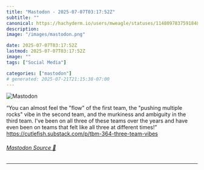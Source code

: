 ```yaml
---
title: "Mastodon - 2025-07-07T03:17:52Z"
subtitle: ""
canonical: https://hachyderm.io/users/mweagle/statuses/114809783759184859
description:
image: "/images/mastodon.png"

date: 2025-07-07T03:17:52Z
lastmod: 2025-07-07T03:17:52Z
image: ""
tags: ["Social Media"]

categories: ["mastodon"]
# generated: 2025-07-21T21:15:38-07:00
---
```

![Mastodon](/images/mastodon.png)

<p>“You can almost feel the &quot;flow&quot; of the first team, the &quot;pushing multiple rocks&quot; vibe in the second team, and the murkiness and ambiguity in the third team. I&#39;ve been on all three of these teams over the years and have even been on teams that felt like all three at different times!”<br /><a href="https://cutlefish.substack.com/p/tbm-364-three-team-vibes" target="_blank" rel="nofollow noopener noreferrer" translate="no"><span class="invisible">https://</span><span class="ellipsis">cutlefish.substack.com/p/tbm-3</span><span class="invisible">64-three-team-vibes</span></a></p>


###### [Mastodon Source 🐘](https://hachyderm.io/@mweagle/114809783759184859)

___
